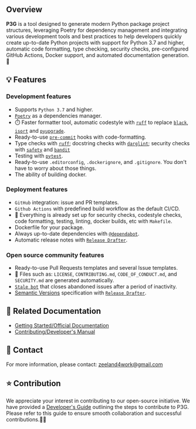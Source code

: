 ## Overview

**P3G** is a tool designed to generate modern Python package project structures, leveraging Poetry for dependency management and integrating various development tools and best practices to help developers quickly create up-to-date Python projects with support for Python 3.7 and higher, automatic code formatting, type checking, security checks, pre-configured GitHub Actions, Docker support, and automated documentation generation.🚀

## 💡 Features

### Development features

- Supports `Python 3.7` and higher.
- [`Poetry`](https://python-poetry.org/) as a dependencies manager.
- ⏱️ Faster formatter tool, automatic codestyle with [`ruff`](https://github.com/astral-sh/ruff) to replace [`black`](https://github.com/psf/black), [`isort`](https://github.com/timothycrosley/isort) and [`pyupgrade`](https://github.com/asottile/pyupgrade).
- Ready-to-use [`pre-commit`](https://pre-commit.com/) hooks with code-formatting.
- Type checks with [`ruff`](https://github.com/astral-sh/ruff); docstring checks with [`darglint`](https://github.com/terrencepreilly/darglint); security checks with [`safety`](https://github.com/pyupio/safety) and [`bandit`](https://github.com/PyCQA/bandit)
- Testing with [`pytest`](https://docs.pytest.org/en/latest/).
- Ready-to-use `.editorconfig`, `.dockerignore`, and `.gitignore`. You don't have to worry about those things.
- The ability of building docker.

### Deployment features

- `GitHub` integration: issue and PR templates.
- `Github Actions` with predefined build workflow as the default CI/CD.
- 🧰 Everything is already set up for security checks, codestyle checks, code formatting, testing, linting, docker builds, etc with `Makefile`.
- Dockerfile for your package.
- Always up-to-date dependencies with [`@dependabot`](https://dependabot.com/).
- Automatic release notes with [`Release Drafter`](https://github.com/marketplace/actions/release-drafter).

### Open source community features

- Ready-to-use Pull Requests templates and several Issue templates.
- 🤖 Files such as: `LICENSE`, `CONTRIBUTING.md`, `CODE_OF_CONDUCT.md`, and `SECURITY.md` are generated automatically.
- [`Stale bot`](https://github.com/apps/stale) that closes abandoned issues after a period of inactivity.
- [Semantic Versions](https://semver.org/) specification with [`Release Drafter`](https://github.com/marketplace/actions/release-drafter).

## 📗 Related Documentation

- [Getting Started/Official Documentation](./quick_start)
- [Contributing/Developer's Manual](../other/contribution)

## 💌 Contact

For more information, please contact: [zeeland4work@gmail.com](mailto:zeeland4work@gmail.com)

## ⭐ Contribution

We appreciate your interest in contributing to our open-source initiative. We have provided a [Developer's Guide](../other/contribution) outlining the steps to contribute to P3G. Please refer to this guide to ensure smooth collaboration and successful contributions.🤝🚀

